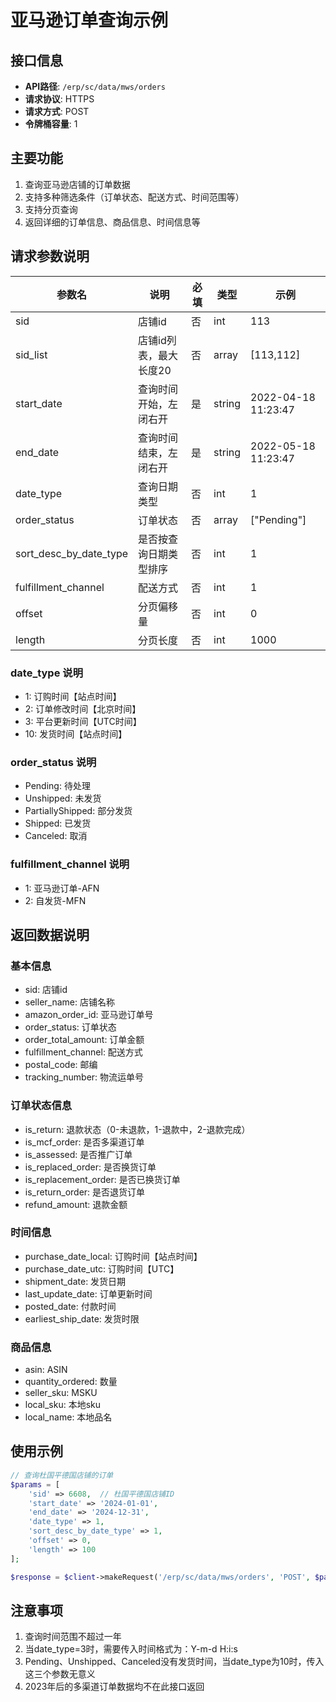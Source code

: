# 亚马逊订单查询示例

## 接口信息
- **API路径**: `/erp/sc/data/mws/orders`
- **请求协议**: HTTPS
- **请求方式**: POST
- **令牌桶容量**: 1

## 主要功能
1. 查询亚马逊店铺的订单数据
2. 支持多种筛选条件（订单状态、配送方式、时间范围等）
3. 支持分页查询
4. 返回详细的订单信息、商品信息、时间信息等

## 请求参数说明

| 参数名 | 说明 | 必填 | 类型 | 示例 |
|--------|------|------|------|------|
| sid | 店铺id | 否 | int | 113 |
| sid_list | 店铺id列表，最大长度20 | 否 | array | [113,112] |
| start_date | 查询时间开始，左闭右开 | 是 | string | 2022-04-18 11:23:47 |
| end_date | 查询时间结束，左闭右开 | 是 | string | 2022-05-18 11:23:47 |
| date_type | 查询日期类型 | 否 | int | 1 |
| order_status | 订单状态 | 否 | array | ["Pending"] |
| sort_desc_by_date_type | 是否按查询日期类型排序 | 否 | int | 1 |
| fulfillment_channel | 配送方式 | 否 | int | 1 |
| offset | 分页偏移量 | 否 | int | 0 |
| length | 分页长度 | 否 | int | 1000 |

### date_type 说明
- 1: 订购时间【站点时间】
- 2: 订单修改时间【北京时间】
- 3: 平台更新时间【UTC时间】
- 10: 发货时间【站点时间】

### order_status 说明
- Pending: 待处理
- Unshipped: 未发货
- PartiallyShipped: 部分发货
- Shipped: 已发货
- Canceled: 取消

### fulfillment_channel 说明
- 1: 亚马逊订单-AFN
- 2: 自发货-MFN

## 返回数据说明

### 基本信息
- sid: 店铺id
- seller_name: 店铺名称
- amazon_order_id: 亚马逊订单号
- order_status: 订单状态
- order_total_amount: 订单金额
- fulfillment_channel: 配送方式
- postal_code: 邮编
- tracking_number: 物流运单号

### 订单状态信息
- is_return: 退款状态（0-未退款，1-退款中，2-退款完成）
- is_mcf_order: 是否多渠道订单
- is_assessed: 是否推广订单
- is_replaced_order: 是否换货订单
- is_replacement_order: 是否已换货订单
- is_return_order: 是否退货订单
- refund_amount: 退款金额

### 时间信息
- purchase_date_local: 订购时间【站点时间】
- purchase_date_utc: 订购时间【UTC】
- shipment_date: 发货日期
- last_update_date: 订单更新时间
- posted_date: 付款时间
- earliest_ship_date: 发货时限

### 商品信息
- asin: ASIN
- quantity_ordered: 数量
- seller_sku: MSKU
- local_sku: 本地sku
- local_name: 本地品名

## 使用示例

```php
// 查询杜国平德国店铺的订单
$params = [
    'sid' => 6608,  // 杜国平德国店铺ID
    'start_date' => '2024-01-01',
    'end_date' => '2024-12-31',
    'date_type' => 1,
    'sort_desc_by_date_type' => 1,
    'offset' => 0,
    'length' => 100
];

$response = $client->makeRequest('/erp/sc/data/mws/orders', 'POST', $params);
```

## 注意事项
1. 查询时间范围不超过一年
2. 当date_type=3时，需要传入时间格式为：Y-m-d H:i:s
3. Pending、Unshipped、Canceled没有发货时间，当date_type为10时，传入这三个参数无意义
4. 2023年后的多渠道订单数据均不在此接口返回
